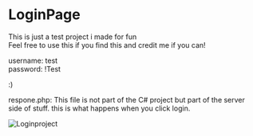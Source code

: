 # LoginPage
This is just a test project i made for fun  
Feel free to use this if you find this and credit me if you can!  	  

username: test  
password: !Test

:)

respone.php:
This file is not part of the C# project
but part of the server side of stuff. this is what happens when you click login.

![Loginproject](https://user-images.githubusercontent.com/59033172/162102163-ce84218e-876e-4838-ae75-7554ef36364b.jpg)


